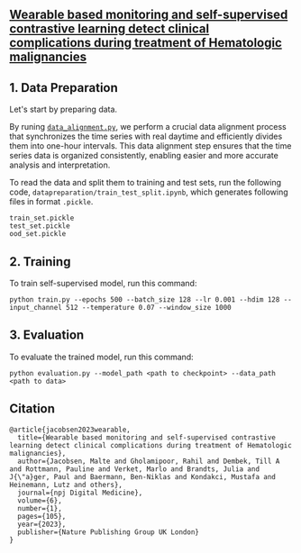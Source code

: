 ## [Wearable based monitoring and self-supervised contrastive learning detect clinical complications during treatment of Hematologic malignancies](https://www.nature.com/articles/s41746-023-00847-2#additional-information)

## 1. Data Preparation

Let's start by preparing data. 

By runing [`data_alignment.py`](https://github.com/rahilgholami/ASSISTO-Project/blob/main/datapreparation/data_alignment.py), we perform a crucial data alignment process that synchronizes the time series with real daytime and efficiently divides them into one-hour intervals. This data alignment step ensures that the time series data is organized consistently, enabling easier and more accurate analysis and interpretation.

To read the data and split them to training and test sets, run the following code, `datapreparation/train_test_split.ipynb`,
which generates following files in format `.pickle`.
```
train_set.pickle
test_set.pickle
ood_set.pickle
```


## 2. Training

To train self-supervised model, run this command:
```train
python train.py --epochs 500 --batch_size 128 --lr 0.001 --hdim 128 --input_channel 512 --temperature 0.07 --window_size 1000
```

## 3. Evaluation
To evaluate the trained model, run this command:
```evaluation
python evaluation.py --model_path <path to checkpoint> --data_path <path to data>
```

## Citation

```
@article{jacobsen2023wearable,
  title={Wearable based monitoring and self-supervised contrastive learning detect clinical complications during treatment of Hematologic malignancies},
  author={Jacobsen, Malte and Gholamipoor, Rahil and Dembek, Till A and Rottmann, Pauline and Verket, Marlo and Brandts, Julia and J{\"a}ger, Paul and Baermann, Ben-Niklas and Kondakci, Mustafa and Heinemann, Lutz and others},
  journal={npj Digital Medicine},
  volume={6},
  number={1},
  pages={105},
  year={2023},
  publisher={Nature Publishing Group UK London}
}
```

